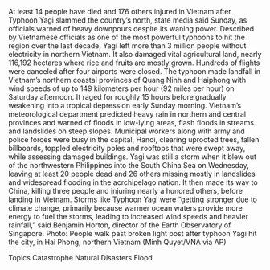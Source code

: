 At least 14 people have died and 176 others injured in Vietnam after Typhoon Yagi slammed the country’s north, state media said Sunday, as officials warned of heavy downpours despite its waning power.
Described by Vietnamese officials as one of the most powerful typhoons to hit the region over the last decade, Yagi left more than 3 million people without electricity in northern Vietnam. It also damaged vital agricultural land, nearly 116,192 hectares where rice and fruits are mostly grown. Hundreds of flights were canceled after four airports were closed.
The typhoon made landfall in Vietnam’s northern coastal provinces of Quang Ninh and Haiphong with wind speeds of up to 149 kilometers per hour (92 miles per hour) on Saturday afternoon. It raged for roughly 15 hours before gradually weakening into a tropical depression early Sunday morning. Vietnam’s meteorological department predicted heavy rain in northern and central provinces and warned of floods in low-lying areas, flash floods in streams and landslides on steep slopes.
Municipal workers along with army and police forces were busy in the capital, Hanoi, clearing uprooted trees, fallen billboards, toppled electricity poles and rooftops that were swept away, while assessing damaged buildings.
Yagi was still a storm when it blew out of the northwestern Philippines into the South China Sea on Wednesday, leaving at least 20 people dead and 26 others missing mostly in landslides and widespread flooding in the acrchipelago nation. It then made its way to China, killing three people and injuring nearly a hundred others, before landing in Vietnam.
Storms like Typhoon Yagi were “getting stronger due to climate change, primarily because warmer ocean waters provide more energy to fuel the storms, leading to increased wind speeds and heavier rainfall,” said Benjamin Horton, director of the Earth Observatory of Singapore.
Photo: People walk past broken light post after typhoon Yagi hit the city, in Hai Phong, northern Vietnam (Minh Quyet/VNA via AP)

Topics
Catastrophe
Natural Disasters
Flood
